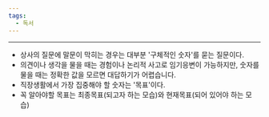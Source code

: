 ```yaml
---
tags:
  - 독서
---
```

---

- 상사의 질문에 말문이 막히는 경우는 대부분 '구체적인 숫자'를 묻는 질문이다.
- 의견이나 생각을 물을 때는 경험이나 논리적 사고로 임기응변이 가능하지만, 숫자를 물을 때는 정확한 값을 모르면 대답하기가 어렵습니다.
- 직장생활에서 가장 집중해야 할 숫자는 '목표'이다.
- 꼭 알아야할 목표는 최종목표(되고자 하는 모습)와 현재목표(되어 있어야 하는 모습)